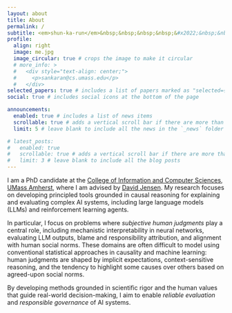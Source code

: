 ```yaml
---
layout: about
title: About
permalink: /
subtitle: <em>shun-ka-run</em>&nbsp;&nbsp;&nbsp;&nbsp;&#x2022;&nbsp;&nbsp;&nbsp;&nbsp;/ʃʌŋkəˈɹʌn/&nbsp;&nbsp;&nbsp;&nbsp;&#x2022;&nbsp;&nbsp;&nbsp;&nbsp;<span class='tamil'>சங்கரன்</span>
profile:
  align: right
  image: me.jpg
  image_circular: true # crops the image to make it circular
  # more_info: >
  #   <div style="text-align: center;">
  #     <p>sankaran@cs.umass.edu</p>
  #   </div>
selected_papers: true # includes a list of papers marked as "selected={true}"
social: true # includes social icons at the bottom of the page

announcements:
  enabled: true # includes a list of news items
  scrollable: true # adds a vertical scroll bar if there are more than 3 news items
  limit: 5 # leave blank to include all the news in the `_news` folder

# latest_posts:
#   enabled: true
#   scrollable: true # adds a vertical scroll bar if there are more than 3 new posts items
#   limit: 3 # leave blank to include all the blog posts
---
```


I am a PhD candidate at the [College of Information and Computer Sciences, UMass Amherst](https://www.cics.umass.edu/), where I am advised by [David Jensen](https://people.cs.umass.edu/~jensen/). My research focuses on developing principled tools grounded in causal reasoning for explaining and evaluating complex AI systems, including large language models (LLMs) and reinforcement learning agents. 

In particular, I focus on problems where *subjective human judgments* play a central role, including mechanistic interpretability in neural networks, evaluating LLM outputs, blame and responsibility attribution, and alignment with human social norms. These domains are often difficult to model using conventional statistical approaches in causality and machine learning: human judgments are shaped by implicit expectations, context-sensitive reasoning, and the tendency to highlight some causes over others based on agreed-upon social norms. 

By developing methods grounded in scientific rigor and the human values that guide real-world decision-making, I aim to enable *reliable evaluation* and *responsible governance* of AI systems.